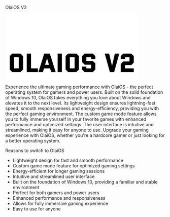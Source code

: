 OlaiOS V2


![Fancy logo](./Content/Images/dark.png#gh-dark-mode-only)
![Fancy logo](./Content/Images/light.png#gh-light-mode-only)

Experience the ultimate gaming performance with OlaiOS - the perfect operating system for gamers and power users. Built on the solid foundation of Windows 10, OlaiOS takes everything you love about Windows and elevates it to the next level. Its lightweight design ensures lightning-fast speed, smooth responsiveness and energy-efficiency, providing you with the perfect gaming environment. The custom game mode feature allows you to fully immerse yourself in your favorite games with enhanced performance and optimized settings. The user interface is intuitive and streamlined, making it easy for anyone to use. Upgrade your gaming experience with OlaiOS, whether you're a hardcore gamer or just looking for a better operating system.

Reasons to switch to OlaiOS
- Lightweight design for fast and smooth performance
- Custom game mode feature for optimized gaming settings
- Energy-efficient for longer gaming sessions
- Intuitive and streamlined user interface
- Built on the foundation of Windows 10, providing a familiar and stable environment
- Perfect for both gamers and power users
- Enhanced performance and responsiveness
- Allows for fully immersive gaming experience
- Easy to use for anyone
